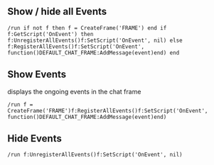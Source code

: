 ## Show / hide all Events
```
/run if not f then f = CreateFrame('FRAME') end if f:GetScript('OnEvent') then f:UnregisterAllEvents()f:SetScript('OnEvent', nil) else f:RegisterAllEvents()f:SetScript('OnEvent', function()DEFAULT_CHAT_FRAME:AddMessage(event)end) end
```


## Show Events
displays the ongoing events in the chat frame
```
/run f = CreateFrame('FRAME')f:RegisterAllEvents()f:SetScript('OnEvent', function()DEFAULT_CHAT_FRAME:AddMessage(event)end)
```


## Hide Events
```
/run f:UnregisterAllEvents()f:SetScript('OnEvent', nil)
```
